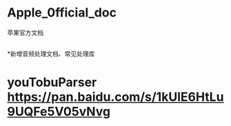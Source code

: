 # Apple_0fficial_doc
苹果官方文档

##
*新增音频处理文档、常见处理库

# youTobuParser https://pan.baidu.com/s/1kUlE6HtLu9UQFe5V05vNvg 
